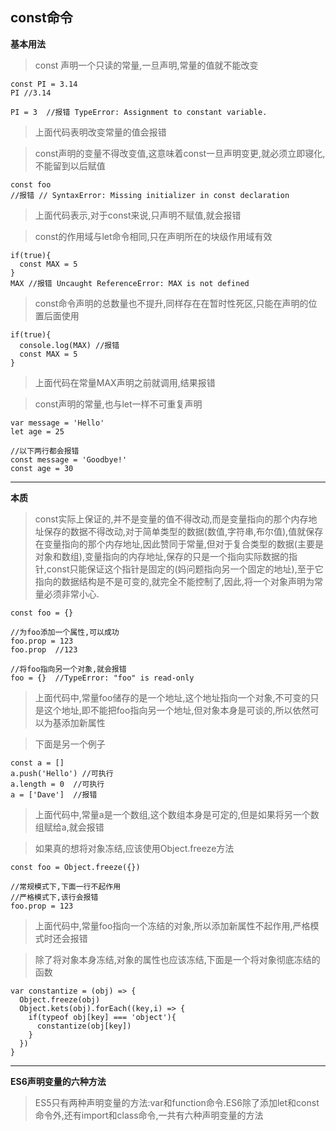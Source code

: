 ## const命令
**基本用法**
>const 声明一个只读的常量,一旦声明,常量的值就不能改变
```
const PI = 3.14
PI //3.14

PI = 3  //报错 TypeError: Assignment to constant variable.
```
>上面代码表明改变常量的值会报错

>const声明的变量不得改变值,这意味着const一旦声明变更,就必须立即寝化,不能留到以后赋值
```
const foo
//报错 // SyntaxError: Missing initializer in const declaration
```
>上面代码表示,对于const来说,只声明不赋值,就会报错

>const的作用域与let命令相同,只在声明所在的块级作用域有效
```
if(true){
  const MAX = 5
}
MAX //报错 Uncaught ReferenceError: MAX is not defined
```
>const命令声明的总数量也不提升,同样存在在暂时性死区,只能在声明的位置后面使用
```
if(true){
  console.log(MAX) //报错
  const MAX = 5
}
```
>上面代码在常量MAX声明之前就调用,结果报错

>const声明的常量,也与let一样不可重复声明
```
var message = 'Hello'
let age = 25

//以下两行都会报错
const message = 'Goodbye!'
const age = 30
```
---
**本质**
>const实际上保证的,并不是变量的值不得改动,而是变量指向的那个内存地址保存的数据不得改动,对于简单类型的数据(数值,字符串,布尔值),值就保存在变量指向的那个内存地址,因此赞同于常量,但对于复合类型的数据(主要是对象和数组),变量指向的内存地址,保存的只是一个指向实际数据的指针,const只能保证这个指针是固定的(妈问题指向另一个固定的地址),至于它指向的数据结构是不是可变的,就完全不能控制了,因此,将一个对象声明为常量必须非常小心.
```
const foo = {}

//为foo添加一个属性,可以成功
foo.prop = 123
foo.prop  //123

//将foo指向另一个对象,就会报错
foo = {}  //TypeError: "foo" is read-only
```
>上面代码中,常量foo储存的是一个地址,这个地址指向一个对象,不可变的只是这个地址,即不能把foo指向另一个地址,但对象本身是可谈的,所以依然可以为基添加新属性

>下面是另一个例子
```
const a = []
a.push('Hello') //可执行
a.length = 0  //可执行
a = ['Dave']  //报错
```
>上面代码中,常量a是一个数组,这个数组本身是可定的,但是如果将另一个数组赋给a,就会报错

>如果真的想将对象冻结,应该使用Object.freeze方法
```
const foo = Object.freeze({})

//常规模式下,下面一行不起作用
//严格模式下,该行会报错
foo.prop = 123
```
>上面代码中,常量foo指向一个冻结的对象,所以添加新属性不起作用,严格模式时还会报错

>除了将对象本身冻结,对象的属性也应该冻结,下面是一个将对象彻底冻结的函数
```
var constantize = (obj) => {
  Object.freeze(obj)
  Object.kets(obj).forEach((key,i) => {
    if(typeof obj[key] === 'object'){
      constantize(obj[key])
    }
  })
}
```
---
**ES6声明变量的六种方法**
>ES5只有两种声明变量的方法:var和function命令.ES6除了添加let和const命令外,还有import和class命令,一共有六种声明变量的方法